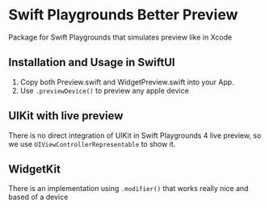 # Swift Playgrounds Better Preview
Package for Swift Playgrounds that simulates preview like in Xcode

## Installation and Usage in SwiftUI
1. Copy both Preview.swift and WidgetPreview.swift into your App.
2. Use `.previewDevice()` to preview any apple device

## UIKit with live preview
There is no direct integration of UIKit in Swift Playgrounds 4 live preview, so we use `UIViewControllerRepresentable` to show it.

## WidgetKit
There is an implementation using `.modifier()` that works really nice and based of a device
